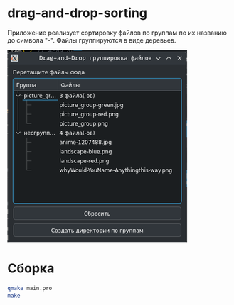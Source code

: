 # drag-and-drop-sorting
Приложение реализует сортировку файлов по группам по их названию до символа "-".
Файлы группируются в виде деревьев. 

![](https://raw.githubusercontent.com/ox676f7265/drag-and-drop-sorting/master/window.png)
# Сборка
```bash
qmake main.pro
make
```
